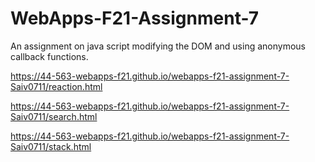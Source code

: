 # WebApps-F21-Assignment-7
An assignment on java script modifying the DOM and using anonymous callback functions.

 https://44-563-webapps-f21.github.io/webapps-f21-assignment-7-Saiv0711/reaction.html

 https://44-563-webapps-f21.github.io/webapps-f21-assignment-7-Saiv0711/search.html

 https://44-563-webapps-f21.github.io/webapps-f21-assignment-7-Saiv0711/stack.html
